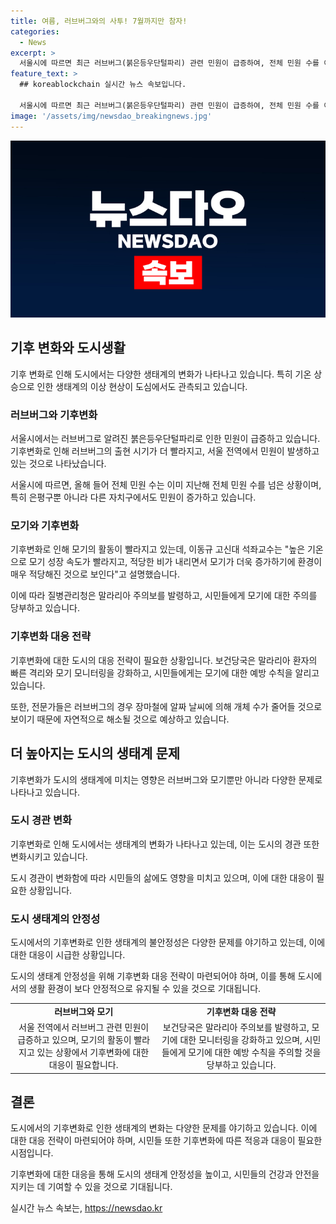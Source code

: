 ```yaml
---
title: 여름, 러브버그와의 사투! 7월까지만 참자!
categories:
  - News
excerpt: >
  서울시에 따르면 최근 러브버그(붉은등우단털파리) 관련 민원이 급증하여, 전체 민원 수를 이미 넘었다. 이들은 기후 변화에 의해 빠른 증식이 예상되며, 높아진 기온으로 모기 또한 빠르게 증식할 것으로 전망된다. 러브버그는 장마가 오면 급격히 줄어들 것으로 예측되지만, 모기는 예년보다 빨리 창궐할 것으로 보인다. 말라리아 주의보도 발령되었는데, 북한의 말라리아 확산이 원인으로 지목되었다. 또한, 사람들은 모기에 물리지 않도록 흰색이나 노란색 옷을 피하는 것이 좋다.
feature_text: >
  ## koreablockchain 실시간 뉴스 속보입니다.

  서울시에 따르면 최근 러브버그(붉은등우단털파리) 관련 민원이 급증하여, 전체 민원 수를 이미 넘었다. 이들은 기후 변화에 의해 빠른 증식이 예상되며, 높아진 기온으로 모기 또한 빠르게 증식할 것으로 전망된다. 러브버그는 장마가 오면 급격히 줄어들 것으로 예측되지만, 모기는 예년보다 빨리 창궐할 것으로 보인다. 말라리아 주의보도 발령되었는데, 북한의 말라리아 확산이 원인으로 지목되었다. 또한, 사람들은 모기에 물리지 않도록 흰색이나 노란색 옷을 피하는 것이 좋다.
image: '/assets/img/newsdao_breakingnews.jpg'
---
```


<p><img src="/assets/img/newsdao_breakingnews.jpg" alt="koreablockchain 속보" /></p>

<h2 data-ke-size="size26">기후 변화와 도시생활</h2>

<p>기후 변화로 인해 도시에서는 다양한 생태계의 변화가 나타나고 있습니다. 특히 기온 상승으로 인한 생태계의 이상 현상이 도심에서도 관측되고 있습니다.</p>

<h3 data-ke-size="size24">러브버그와 기후변화</h3>

<p>서울시에서는 러브버그로 알려진 붉은등우단털파리로 인한 민원이 급증하고 있습니다. 기후변화로 인해 러브버그의 출현 시기가 더 빨라지고, 서울 전역에서 민원이 발생하고 있는 것으로 나타났습니다.</p>

<p data-ke-size="size16">서울시에 따르면, 올해 들어 전체 민원 수는 이미 지난해 전체 민원 수를 넘은 상황이며, 특히 은평구뿐 아니라 다른 자치구에서도 민원이 증가하고 있습니다.</p>

<h3 data-ke-size="size24">모기와 기후변화</h3>

<p>기후변화로 인해 모기의 활동이 빨라지고 있는데, 이동규 고신대 석좌교수는 "높은 기온으로 모기 성장 속도가 빨라지고, 적당한 비가 내리면서 모기가 더욱 증가하기에 환경이 매우 적당해진 것으로 보인다"고 설명했습니다.</p>

<p data-ke-size="size16">이에 따라 질병관리청은 말라리아 주의보를 발령하고, 시민들에게 모기에 대한 주의를 당부하고 있습니다.</p>

<h3 data-ke-size="size24">기후변화 대응 전략</h3>

<p>기후변화에 대한 도시의 대응 전략이 필요한 상황입니다. 보건당국은 말라리아 환자의 빠른 격리와 모기 모니터링을 강화하고, 시민들에게는 모기에 대한 예방 수칙을 알리고 있습니다.</p>

<p data-ke-size="size16">또한, 전문가들은 러브버그의 경우 장마철에 알짜 날씨에 의해 개체 수가 줄어들 것으로 보이기 때문에 자연적으로 해소될 것으로 예상하고 있습니다.</p>

<h2 data-ke-size="size26">더 높아지는 도시의 생태계 문제</h2>

<p>기후변화가 도시의 생태계에 미치는 영향은 러브버그와 모기뿐만 아니라 다양한 문제로 나타나고 있습니다.</p>

<h3 data-ke-size="size24">도시 경관 변화</h3>

<p>기후변화로 인해 도시에서는 생태계의 변화가 나타나고 있는데, 이는 도시의 경관 또한 변화시키고 있습니다.</p>

<p data-ke-size="size16">도시 경관이 변화함에 따라 시민들의 삶에도 영향을 미치고 있으며, 이에 대한 대응이 필요한 상황입니다.</p>

<h3 data-ke-size="size24">도시 생태계의 안정성</h3>

<p>도시에서의 기후변화로 인한 생태계의 불안정성은 다양한 문제를 야기하고 있는데, 이에 대한 대응이 시급한 상황입니다.</p>

<p data-ke-size="size16">도시의 생태계 안정성을 위해 기후변화 대응 전략이 마련되어야 하며, 이를 통해 도시에서의 생활 환경이 보다 안정적으로 유지될 수 있을 것으로 기대됩니다.</p>

<table>
    <tr>
        <td style="text-align: center; height: 17px;"><b>러브버그와 모기</b></td>
        <td style="text-align: center; height: 17px;"><b>기후변화 대응 전략</b></td>
    </tr>
    <tr>
        <td style="text-align: center;">서울 전역에서 러브버그 관련 민원이 급증하고 있으며, 모기의 활동이 빨라지고 있는 상황에서 기후변화에 대한 대응이 필요합니다.</td>
        <td style="text-align: center;">보건당국은 말라리아 주의보를 발령하고, 모기에 대한 모니터링을 강화하고 있으며, 시민들에게 모기에 대한 예방 수칙을 주의할 것을 당부하고 있습니다.</td>
    </tr>
</table>

<h2 data-ke-size="size26">결론</h2>

<p>도시에서의 기후변화로 인한 생태계의 변화는 다양한 문제를 야기하고 있습니다. 이에 대한 대응 전략이 마련되어야 하며, 시민들 또한 기후변화에 따른 적응과 대응이 필요한 시점입니다.</p>

<p data-ke-size="size16">기후변화에 대한 대응을 통해 도시의 생태계 안정성을 높이고, 시민들의 건강과 안전을 지키는 데 기여할 수 있을 것으로 기대됩니다.</p>
실시간 뉴스 속보는, <a href="https://newsdao.kr" rel="dofollow">https://newsdao.kr</a>


